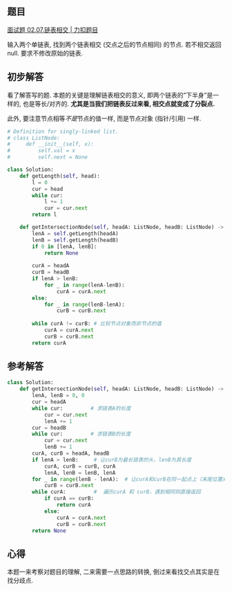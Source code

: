 ## 题目
[面试题 02.07.链表相交 | 力扣题目](https://leetcode.cn/problems/intersection-of-two-linked-lists-lcci/description/)

输入两个单链表, 找到两个链表相交 (交点之后的节点相同) 的节点. 若不相交返回 null. 要求不修改原始的链表.

## 初步解答
看了解答写的题. 本题的关键是理解链表相交的意义, 即两个链表的”下半身”是一样的, 也是等长/对齐的. **尤其是当我们把链表反过来看, 相交点就变成了分裂点.**

此外, 要注意节点相等*不是*节点的值一样, 而是节点对象 (指针/引用) 一样.

```python
# Definition for singly-linked list.
# class ListNode:
#     def __init__(self, x):
#         self.val = x
#         self.next = None

class Solution:
    def getLength(self, head):
        l = 0
        cur = head
        while cur:
            l += 1
            cur = cur.next
        return l

    def getIntersectionNode(self, headA: ListNode, headB: ListNode) -> ListNode:
        lenA = self.getLength(headA)
        lenB = self.getLength(headB)
        if 0 in [lenA, lenB]:
            return None
        
        curA = headA
        curB = headB
        if lenA > lenB:
            for _ in range(lenA-lenB):
                curA = curA.next
        else:
            for _ in range(lenB-lenA):
                curB = curB.next
        
        while curA != curB: # 比较节点对象而非节点的值
            curA = curA.next
            curB = curB.next
        return curA
```

## 参考解答
```python
class Solution:
    def getIntersectionNode(self, headA: ListNode, headB: ListNode) -> ListNode:
        lenA, lenB = 0, 0
        cur = headA
        while cur:         # 求链表A的长度
            cur = cur.next 
            lenA += 1
        cur = headB 
        while cur:         # 求链表B的长度
            cur = cur.next 
            lenB += 1
        curA, curB = headA, headB
        if lenA > lenB:     # 让curB为最长链表的头，lenB为其长度
            curA, curB = curB, curA
            lenA, lenB = lenB, lenA 
        for _ in range(lenB - lenA):  # 让curA和curB在同一起点上（末尾位置对齐）
            curB = curB.next 
        while curA:         #  遍历curA 和 curB，遇到相同则直接返回
            if curA == curB:
                return curA
            else:
                curA = curA.next 
                curB = curB.next
        return None 
```

## 心得
本题一来考察对题目的理解, 二来需要一点思路的转换, 倒过来看找交点其实是在找分歧点.